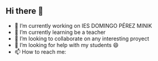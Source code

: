 ## Hi there 👋

<!--
**tcasest/tcasest** is a ✨ _special_ ✨ repository because its `README.md` (this file) appears on your GitHub profile.

Here are some ideas to get you started:

- 🔭 I’m currently working on ...
- 🌱 I’m currently learning ...
- 👯 I’m looking to collaborate on ...
- 🤔 I’m looking for help with ...
- 💬 Ask me about ...
- 📫 How to reach me: ...
- 😄 Pronouns: ...
- ⚡ Fun fact: ...
-->
- 🔭 I’m currently working on IES DOMINGO PÉREZ MINIK
- 🌱 I’m currently learning be a teacher
- 👯 I’m looking to collaborate on any interesting proyect
- 🤔 I’m looking for help with my students 😄
- 📫 How to reach me: 